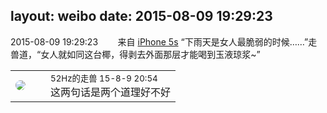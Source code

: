 layout: weibo
date: 2015-08-09 19:29:23
---
<meta name="referrer" content="no-referrer" />

2015-08-09 19:29:23  &nbsp;&nbsp;&nbsp;&nbsp;&nbsp;&nbsp; 来自 <a href="sinaweibo://customweibosource" rel="nofollow">iPhone 5s</a>
“下雨天是女人最脆弱的时候……”走兽道，“女人就如同这台椰，得剥去外面那层才能喝到玉液琼浆~” ​​​

<table style="width: 100%;">
  <tr>
    <td style="width: 40px;"><img style="border-radius:50%" src="https://tva4.sinaimg.cn/crop.0.0.180.180.50/8beaf773jw1e8qgp5bmzyj2050050aa8.jpg?KID=imgbed,tva&Expires=1624463454&ssig=qBDqkDuY6P"></td>
    <td colspan="2"><small>52Hz的走兽 15-8-9 20:54</small><br/>这两句话是两个道理好不好</td>
  </tr>
</table>
